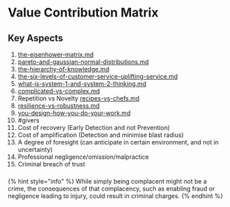 # Value Contribution Matrix

## Key Aspects

1. [the-eisenhower-matrix.md](the-eisenhower-matrix.md "mention")
2. [pareto-and-gaussian-normal-distributions.md](pareto-and-gaussian-normal-distributions.md "mention")
3. [the-hierarchy-of-knowledge.md](the-hierarchy-of-knowledge.md "mention")
4. [the-six-levels-of-customer-service-uplifting-service.md](the-six-levels-of-customer-service-uplifting-service.md "mention")
5. [what-is-system-1-and-system-2-thinking.md](what-is-system-1-and-system-2-thinking.md "mention")
6. [complicated-vs-complex.md](complicated-vs-complex.md "mention")
7. Repetition vs Novelty [recipes-vs-chefs.md](recipes-vs-chefs.md "mention")
8. [resilience-vs-robustness.md](resilience-vs-robustness.md "mention")
9. [you-design-how-you-do-your-work.md](you-design-how-you-do-your-work.md "mention")
10. \#givers&#x20;
11. Cost of recovery (Early Detection and not Prevention)
12. Cost of amplification (Detection and minimise blast radius)
13. A degree of foresight (can anticipate in certain environment, and not in uncertainty)
14. Professional negligence/omission/malpractice&#x20;
15. Criminal breach of trust

###

{% hint style="info" %}
While simply being complacent might not be a crime, the consequences of that complacency, such as enabling fraud or negligence leading to injury, could result in criminal charges.
{% endhint %}

